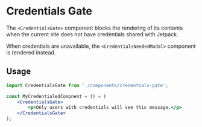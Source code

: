 # Credentials Gate

The `<CredentialsGate>` component blocks the rendering of its contents when the current site does not have credentials shared with Jetpack.

When credentials are unavailable, the `<CredentialsNeededModal>` component is rendered instead.

## Usage

```jsx
import CredentialsGate from './components/credentials-gate';

const MyCredentialedCompnent = () = (
    <CredentialsGate>
        <p>Only users with credentials will see this message.</p>
    </CredentialsGate>
);
```